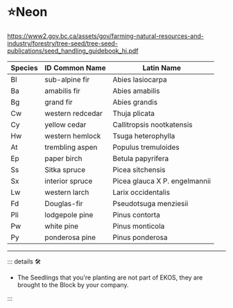# ⭐<labor>Neon</labor>

<https://www2.gov.bc.ca/assets/gov/farming-natural-resources-and-industry/forestry/tree-seed/tree-seed-publications/seed_handling_guidebook_hi.pdf>

|Species| ID Common Name |Latin Name|
|------ |----- | ----- |
|Bl| sub-alpine fir |Abies lasiocarpa|
|Ba| amabilis fir |Abies amabilis|
|Bg| grand fir |Abies grandis|
|Cw| western redcedar |Thuja plicata|
|Cy| yellow cedar |Callitropsis nootkatensis|
|Hw| western hemlock |Tsuga heterophylla|
|At| trembling aspen |Populus tremuloides|
|Ep| paper birch |Betula papyrifera|
|Ss| Sitka spruce |Picea sitchensis|
|Sx| interior spruce |Picea glauca X P. engelmannii|
|Lw| western larch |Larix occidentalis|
|Fd| Douglas-fir |Pseudotsuga menziesii|
|Pli| lodgepole pine  |Pinus contorta|
|Pw| white pine |Pinus monticola|
|Py| ponderosa pine |Pinus ponderosa|

---

<!-- =================================================== -->
<!-- =================================================== -->
<!-- =================================================== -->
<!-- =================================================== -->
<!-- =================================================== -->
::: details 🛠

- The Seedlings that you're planting are not part of EKOS, they are brought to the Block by your company.

:::
